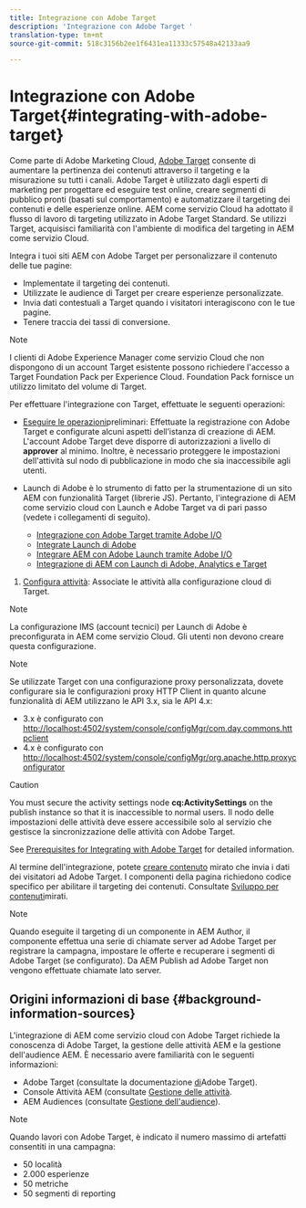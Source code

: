 ```yaml
---
title: Integrazione con Adobe Target
description: 'Integrazione con Adobe Target '
translation-type: tm+mt
source-git-commit: 518c3156b2ee1f6431ea11333c57548a42133aa9

---
```



# Integrazione con Adobe Target{#integrating-with-adobe-target}

Come parte di Adobe Marketing Cloud, [Adobe Target](http://www.adobe.com/solutions/testing-targeting/testandtarget.html) consente di aumentare la pertinenza dei contenuti attraverso il targeting e la misurazione su tutti i canali. Adobe Target è utilizzato dagli esperti di marketing per progettare ed eseguire test online, creare segmenti di pubblico pronti (basati sul comportamento) e automatizzare il targeting dei contenuti e delle esperienze online. AEM come servizio Cloud ha adottato il flusso di lavoro di targeting utilizzato in Adobe Target Standard. Se utilizzi Target, acquisisci familiarità con l&#39;ambiente di modifica del targeting in AEM come servizio Cloud.

Integra i tuoi siti AEM con Adobe Target per personalizzare il contenuto delle tue pagine:

* Implementate il targeting dei contenuti.
* Utilizzate le audience di Target per creare esperienze personalizzate.
* Invia dati contestuali a Target quando i visitatori interagiscono con le tue pagine.
* Tenere traccia dei tassi di conversione.

>[!NOTE]
>
>I clienti di Adobe Experience Manager come servizio Cloud che non dispongono di un account Target esistente possono richiedere l&#39;accesso a Target Foundation Pack per Experience Cloud.  Foundation Pack fornisce un utilizzo limitato del volume di Target.


Per effettuare l&#39;integrazione con Target, effettuate le seguenti operazioni:

* [Eseguire le operazioni](https://docs.adobe.com/content/help/en/experience-manager-65/administering/integration/target-requirements.html)preliminari: Effettuate la registrazione con Adobe Target e configurate alcuni aspetti dell’istanza di creazione di AEM. L&#39;account Adobe Target deve disporre di autorizzazioni a livello di **approver** al minimo. Inoltre, è necessario proteggere le impostazioni dell&#39;attività sul nodo di pubblicazione in modo che sia inaccessibile agli utenti.

* Launch di Adobe è lo strumento di fatto per la strumentazione di un sito AEM con funzionalità Target (librerie JS). Pertanto, l&#39;integrazione di AEM come servizio cloud con Launch e Adobe Target va di pari passo (vedete i collegamenti di seguito).

   * [Integrazione con Adobe Target tramite Adobe I/O](https://docs.adobe.com/content/help/en/experience-manager-65/administering/integration/integration-ims-adobe-io.html)
   * [Integrate Launch di Adobe](https://docs.adobe.com/content/help/en/experience-manager-learn/sites/integrations/adobe-launch-integration-tutorial-understand.html)
   * [Integrare AEM con Adobe Launch tramite Adobe I/O](https://helpx.adobe.com/experience-manager/using/aem_launch_adobeio_integration.html)
   * [Integrazione di AEM con Launch di Adobe, Analytics e Target](https://helpx.adobe.com/experience-manager/kt/integration/using/aem-launch-integration-tutorial-understand.html)

1. [Configura attività](https://docs.adobe.com/content/help/en/experience-manager-65/authoring/personalization/activitylib.html): Associate le attività alla configurazione cloud di Target.

>[!NOTE]
>
>La configurazione IMS (account tecnici) per Launch di Adobe è preconfigurata in AEM come servizio Cloud. Gli utenti non devono creare questa configurazione.

>[!NOTE]
>
>Se utilizzate Target con una configurazione proxy personalizzata, dovete configurare sia le configurazioni proxy HTTP Client in quanto alcune funzionalità di AEM utilizzano le API 3.x, sia le API 4.x:
>
>* 3.x è configurato con [http://localhost:4502/system/console/configMgr/com.day.commons.httpclient](http://localhost:4502/system/console/configMgr/com.day.commons.httpclient)
>* 4.x è configurato con [http://localhost:4502/system/console/configMgr/org.apache.http.proxyconfigurator](http://localhost:4502/system/console/configMgr/org.apache.http.proxyconfigurator)
>



>[!CAUTION]
>
>You must secure the activity settings node **cq:ActivitySettings** on the publish instance so that it is inaccessible to normal users. Il nodo delle impostazioni delle attività deve essere accessibile solo al servizio che gestisce la sincronizzazione delle attività con Adobe Target.
>
>See [Prerequisites for Integrating with Adobe Target](https://docs.adobe.com/content/help/en/experience-manager-65/administering/integration/target-requirements.html#securing-the-activity-settings-node) for detailed information.

Al termine dell&#39;integrazione, potete [creare contenuto](https://docs.adobe.com/content/help/en/experience-manager-65/authoring/personalization/content-targeting-touch.html) mirato che invia i dati dei visitatori ad Adobe Target. I componenti della pagina richiedono codice specifico per abilitare il targeting dei contenuti. Consultate [Sviluppo per contenuti](https://docs.adobe.com/content/help/en/experience-manager-65/developing/personlization/target.html)mirati.

>[!NOTE]
>
>Quando eseguite il targeting di un componente in AEM Author, il componente effettua una serie di chiamate server ad Adobe Target per registrare la campagna, impostare le offerte e recuperare i segmenti di Adobe Target (se configurato). Da AEM Publish ad Adobe Target non vengono effettuate chiamate lato server.

## Origini informazioni di base {#background-information-sources}

L&#39;integrazione di AEM come servizio cloud con Adobe Target richiede la conoscenza di Adobe Target, la gestione delle attività AEM e la gestione dell&#39;audience AEM. È necessario avere familiarità con le seguenti informazioni:

* Adobe Target (consultate la documentazione [di](https://marketing.adobe.com/resources/help/en_US/target/)Adobe Target).
* Console Attività AEM (consultate [Gestione delle attività](https://docs.adobe.com/content/help/en/experience-manager-65/authoring/personalization/activitylib.html).
* AEM Audiences (consultate [Gestione dell&#39;audience](https://docs.adobe.com/content/help/en/experience-manager-65/authoring/personalization/managing-audiences.html)).

>[!NOTE]
>
>Quando lavori con Adobe Target, è indicato il numero massimo di artefatti consentiti in una campagna:
>
>* 50 località
>* 2.000 esperienze
>* 50 metriche
>* 50 segmenti di reporting
>


